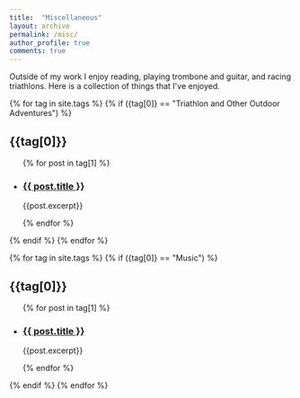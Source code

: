 ```yaml
---
title:  "Miscellaneous"
layout: archive
permalink: /misc/
author_profile: true
comments: true
---
```



Outside of my work I enjoy reading, playing trombone and guitar, and racing triathlons. Here is a collection of things that I've enjoyed. 


{% for tag in site.tags %}
{% if ({tag[0]} == "Triathlon and Other Outdoor Adventures") %}
<h2>{{tag[0]}}</h2>
<ul>
{% for post in tag[1] %}
<li>
<h3><a href="{{ post.url }}">{{ post.title }}</a> </h3>
{{post.excerpt}}</li>

{% endfor %}
</ul>
{% endif %}
{% endfor %}

{% for tag in site.tags %}
{% if ({tag[0]} == "Music") %}
<h2>{{tag[0]}}</h2>
<ul>
{% for post in tag[1] %}
<li>
<h3><a href="{{ post.url }}">{{ post.title }}</a> </h3>
{{post.excerpt}}</li>

{% endfor %}
</ul>
{% endif %}
{% endfor %}


<!-- {% for tag in site.tags %}
{% if ({tag[0]} == "Books") %}
<h2>{{tag[0]}}</h2>
<ul>
{% for post in tag[1] %}
<li>
<h3><a href="{{ post.url }}">{{ post.title }}</a> </h3>
{{post.excerpt}}</li>

{% endfor %}
</ul>
{% endif %}
{% endfor %} -->


<!-- {% for tag in site.tags %}
{% if ({tag[0]} == "Other") %}
<h2>{{tag[0]}}</h2>
<ul>
{% for post in tag[1] %}
<li>
<h3><a href="{{ post.url }}">{{ post.title }}</a> </h3>
{{post.excerpt}}</li>

{% endfor %}
</ul>
{% endif %}
{% endfor %} -->